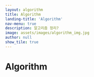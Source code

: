 ```yaml
---
layout: algorithm
title: Algorithm
landing-title: 'Algorithm'
nav-menu: true
description: 알고리즘 정리?
image: assets/images/algorithm_img.jpg
author: null
show_tile: true
---
```


<h1>Algorithm</h1>
